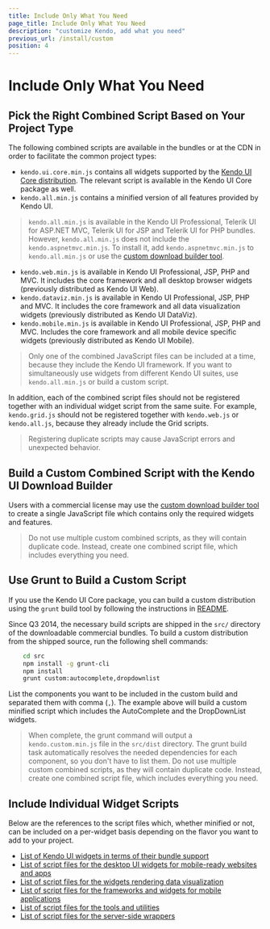 ```yaml
---
title: Include Only What You Need
page_title: Include Only What You Need
description: "customize Kendo, add what you need"
previous_url: /install/custom
position: 4
---
```


# Include Only What You Need

## Pick the Right Combined Script Based on Your Project Type

The following combined scripts are available in the bundles or at the CDN in order to facilitate the common project types:

*  `kendo.ui.core.min.js` contains all widgets supported by the [Kendo UI Core distribution](/intro/supporting/list-of-widgets). The relevant script is available in the Kendo UI Core package as well.
*  `kendo.all.min.js` contains a minified version of all features provided by Kendo UI.

> `kendo.all.min.js` is available in the Kendo UI Professional, Telerik UI for ASP.NET MVC, Telerik UI for JSP and Telerik UI for PHP bundles. However, `kendo.all.min.js` does not include the `kendo.aspnetmvc.min.js`. To install it, add `kendo.aspnetmvc.min.js` to `kendo.all.min.js` or use the [custom download builder tool](http://www.telerik.com/download/custom-download).

* `kendo.web.min.js` is available in Kendo UI Professional, JSP, PHP and MVC. It includes the core framework and all desktop browser widgets (previously distributed as Kendo UI Web).
* `kendo.dataviz.min.js` is available in Kendo UI Professional, JSP, PHP and MVC. It includes the core framework and all data visualization widgets (previously distributed as Kendo UI DataViz).
* `kendo.mobile.min.js` is available in Kendo UI Professional, JSP, PHP and MVC. Includes the core framework and all mobile device specific widgets (previously distributed as Kendo UI Mobile).

> Only one of the combined JavaScript files can be included at a time, because they include the Kendo UI framework. If you want to simultaneously use widgets from different Kendo UI suites, use `kendo.all.min.js` or build a custom script.

In addition, each of the combined script files should not be registered together with an individual widget script from the same suite. For example, `kendo.grid.js` should not be registered together with `kendo.web.js` or `kendo.all.js`, because they already include the Grid scripts.

> Registering duplicate scripts may cause JavaScript errors and unexpected behavior.

## Build a Custom Combined Script with the Kendo UI Download Builder

Users with a commercial license may use the [custom download builder tool](http://www.telerik.com/download/custom-download) to create a single JavaScript file which contains only the required widgets and features.

> Do not use multiple custom combined scripts, as they will contain duplicate code. Instead, create one combined script file, which includes everything you need.

## Use Grunt to Build a Custom Script

If you use the Kendo UI Core package, you can build a custom distribution using the `grunt` build tool by following the instructions in [README](https://github.com/telerik/kendo-ui-core#building-only-what-you-need).

Since Q3 2014, the necessary build scripts are shipped in the `src/` directory of the downloadable commercial bundles. To build a custom distribution from the shipped source, run the following shell commands:

```sh
    cd src
    npm install -g grunt-cli
    npm install
    grunt custom:autocomplete,dropdownlist
```

List the components you want to be included in the custom build and separated them with comma (`,`). The example above will build a custom minified script which includes the AutoComplete and the DropDownList widgets.

> When complete, the grunt command will output a `kendo.custom.min.js` file in the `src/dist` directory.
The grunt build task automatically resolves the needed dependencies for each component, so you don't have to list them.
Do not use multiple custom combined scripts, as they will contain duplicate code. Instead, create one combined script file, which includes everything you need.

## Include Individual Widget Scripts

Below are the references to the script files which, whether minified or not, can be included on a per-widget basis depending on the flavor you want to add to your project. 

+ [List of Kendo UI widgets in terms of their bundle support](/intro/supporting/list-of-widgets)  
+ [List of script files for the desktop UI widgets for mobile-ready websites and apps](/intro/supporting/scripts-general) 
+ [List of script files for the widgets rendering data visualization](/intro/supporting/scripts-dataviz)
+ [List of script files for the frameworks and widgets for mobile applications](/intro/supporting/scripts-hybridui)
+ [List of script files for the tools and utilities](/intro/supporting/scripts-frameworks)
+ [List of script files for the server-side wrappers](/intro/supporting/scripts-wrappers)